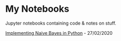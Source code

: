 # My Notebooks

Jupyter notebooks containing code & notes on stuff.


[Implementing Naive Bayes in Python](https://github.com/sradc/MyNotebooks/blob/master/notebooks/Implementing%20Naive%20Bayes%20in%20Python.ipynb) - 27/02/2020


